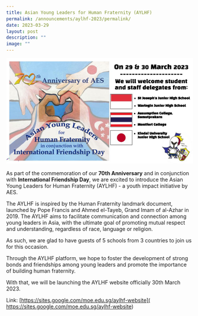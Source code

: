 ```yaml
---
title: Asian Young Leaders for Human Fraternity (AYLHF)
permalink: /announcements/aylhf-2023/permalink/
date: 2023-03-29
layout: post
description: ""
image: ""
---
```

![](/images/Asian%20Young%20Leaders%20for%20Human%20Fraternity%202023.jpg)

As part of the commemoration of our **70th Anniversary** and in conjunction with **International Friendship Day**, we are excited to introduce the Asian Young Leaders for Human Fraternity (AYLHF) - a youth impact initiative by AES. 

The AYLHF is inspired by the Human Fraternity landmark document, launched by Pope Francis and Ahmed el-Tayeb, Grand Imam of al-Azhar in 2019. The AYLHF aims to facilitate communication and connection among young leaders in Asia, with the ultimate goal of promoting mutual respect and understanding, regardless of race, language or religion. 

As such, we are glad to have guests of 5 schools from 3 countries to join us for this occasion.

Through the AYLHF platform, we hope to foster the development of strong bonds and friendships among young leaders and promote the importance of building human fraternity.

With that, we will be launching the AYLHF website officially 30th March 2023.



Link: [https://sites.google.com/moe.edu.sg/aylhf-website]( https://sites.google.com/moe.edu.sg/aylhf-website)